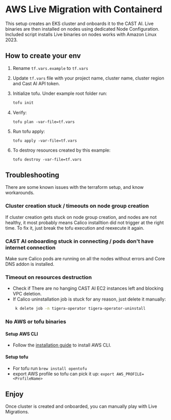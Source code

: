 # AWS Live Migration with Containerd

This setup creates an EKS cluster and onboards it to the CAST AI. Live binaries are then installed on nodes using dedicated
Node Configuration. Included script installs Live binaries on nodes works with Amazon Linux 2023.

## How to create your env
1. Rename `tf.vars.example` to `tf.vars`
2. Update `tf.vars` file with your project name, cluster name, cluster region and Cast AI API token.
3. Initialize tofu. Under example root folder run:
    ```bash
    tofu init
    ```
4. Verify:
    ```
    tofu plan -var-file=tf.vars
    ```

5. Run tofu apply:
    ```
    tofu apply -var-file=tf.vars
    ```
6. To destroy resources created by this example:
    ```
    tofu destroy -var-file=tf.vars
    ```
   
## Troubleshooting
There are some known issues with the terraform setup, and know workarounds. 

### Cluster creation stuck / timeouts on node group creation
If cluster creation gets stuck on node group creation, and nodes are not healthy, it most probably means Calico installtion did not trigger
at the right time. To fix it, just break the tofu execution and reexecute it again.

### CAST AI onboarding stuck in connecting / pods don't have internet connection
Make sure Calico pods are running on all the nodes without errors and Core DNS addon is installed.

### Timeout on resources destruction
- Check if There are no hanging CAST AI EC2 instances left and blocking VPC deletion.
- If Calico uninstallation job is stuck for any reason, just delete it manually:
  ```bash
   k delete job -n tigera-operator tigera-operator-uninstall
  ```
### No AWS or tofu binaries

#### Setup AWS CLI
 - Follow the [installation guide](https://castai.atlassian.net/wiki/spaces/ENG/pages/2784493777/AWS) to install AWS CLI.
 
#### Setup tofu
 - For tofu run `brew install opentofu`
 - export AWS profile so tofu can pick it up: `export AWS_PROFILE=<ProfileName>`

## Enjoy
Once cluster is created and onboarded, you can manually play with Live Migrations.
